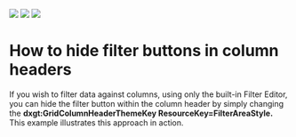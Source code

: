 <!-- default badges list -->
![](https://img.shields.io/endpoint?url=https://codecentral.devexpress.com/api/v1/VersionRange/128650770/22.2.2%2B)
[![](https://img.shields.io/badge/Open_in_DevExpress_Support_Center-FF7200?style=flat-square&logo=DevExpress&logoColor=white)](https://supportcenter.devexpress.com/ticket/details/E20031)
[![](https://img.shields.io/badge/📖_How_to_use_DevExpress_Examples-e9f6fc?style=flat-square)](https://docs.devexpress.com/GeneralInformation/403183)
<!-- default badges end -->
# How to hide filter buttons in column headers 


<p>If you wish to filter data against columns, using only the built-in Filter Editor, you can hide the filter button within the column header by simply changing the  <strong>dxgt:GridColumnHeaderThemeKey ResourceKey=FilterAreaStyle</strong><strong>. <br />
</strong>This example illustrates this approach in action.</p>

<br/>



